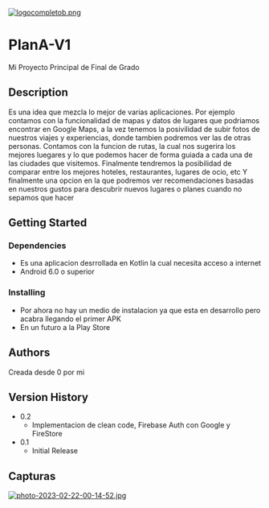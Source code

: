 [![logocompletob.png](https://i.postimg.cc/VLRLd2L9/logocompletob.png)](https://postimg.cc/SJnpPT9j)
# PlanA-V1

Mi Proyecto Principal de Final de Grado

## Description

Es una idea que mezcla lo mejor de varias aplicaciones. Por ejemplo contamos con la funcionalidad de mapas y datos 
de lugares que podriamos encontrar en Google Maps, a la vez tenemos la posivilidad de subir fotos de nuestros viajes 
y experiencias, donde tambien podremos ver las de otras personas. Contamos con la funcion de rutas, la cual nos sugerira
los mejores luegares y lo que podemos hacer de forma guiada a cada una de las ciudades que visitemos.
Finalmente tendremos la posibilidad de comparar entre los mejores hoteles, restaurantes, lugares de ocio, etc 
Y finalmente una opcion en la que podremos ver recomendaciones basadas en nuestros gustos para descubrir nuevos lugares
o planes cuando no sepamos que hacer

## Getting Started

### Dependencies

* Es una aplicacion desrrollada en Kotlin la cual necesita acceso a internet
* Android 6.0 o superior

### Installing

* Por ahora no hay un medio de instalacion ya que esta en desarrollo pero acabra llegando el primer APK 
* En un futuro a la Play Store

## Authors

Creada desde 0 por mi

## Version History

* 0.2
    * Implementacion de clean code, Firebase Auth con Google y FireStore
* 0.1
    * Initial Release
    
## Capturas
[![photo-2023-02-22-00-14-52.jpg](https://i.postimg.cc/JzDC3F5B/photo-2023-02-22-00-14-52.jpg)](https://postimg.cc/xX2Znt70)
